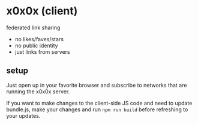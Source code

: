 # x0x0x (client)

federated link sharing

* no likes/faves/stars
* no public identity
* just links from servers

## setup

Just open up in your favorite browser and subscribe to networks that are running the x0x0x server.

If you want to make changes to the client-side JS code and need to update bundle.js, make your changes and run `npm run build` before refreshing to your updates.